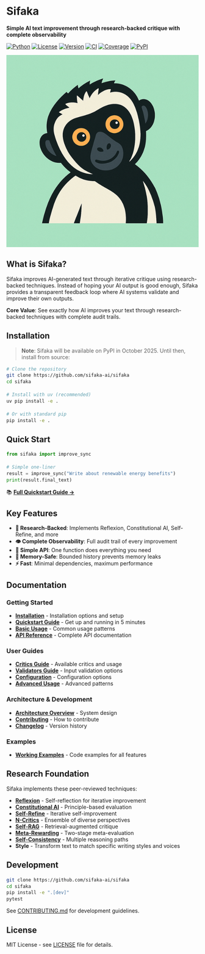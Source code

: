 # Sifaka

**Simple AI text improvement through research-backed critique with complete observability**

[![Python](https://img.shields.io/badge/python-3.10+-blue)](https://python.org)
[![License](https://img.shields.io/badge/license-MIT-green)](LICENSE)
[![Version](https://img.shields.io/badge/version-0.0.7-blue)](https://github.com/sifaka-ai/sifaka)
[![CI](https://github.com/sifaka-ai/sifaka/workflows/CI/badge.svg)](https://github.com/sifaka-ai/sifaka/actions/workflows/ci.yml)
[![Coverage](https://img.shields.io/badge/coverage-60%25+-yellowgreen)](https://github.com/sifaka-ai/sifaka/actions/workflows/ci.yml)
[![PyPI](https://img.shields.io/pypi/v/sifaka)](https://pypi.org/project/sifaka/)

<div align="center">
  <img src="docs/images/sifaka.png" alt="Sifaka Logo" width="900px" />
</div>

## What is Sifaka?

Sifaka improves AI-generated text through iterative critique using research-backed techniques. Instead of hoping your AI output is good enough, Sifaka provides a transparent feedback loop where AI systems validate and improve their own outputs.

**Core Value**: See exactly how AI improves your text through research-backed techniques with complete audit trails.

## Installation

> **Note**: Sifaka will be available on PyPI in October 2025. Until then, install from source:

```bash
# Clone the repository
git clone https://github.com/sifaka-ai/sifaka
cd sifaka

# Install with uv (recommended)
uv pip install -e .

# Or with standard pip
pip install -e .
```

## Quick Start

```python
from sifaka import improve_sync

# Simple one-liner
result = improve_sync("Write about renewable energy benefits")
print(result.final_text)
```

📚 **[Full Quickstart Guide →](docs/quickstart.md)**

## Key Features

- **🔬 Research-Backed**: Implements Reflexion, Constitutional AI, Self-Refine, and more
- **👁️ Complete Observability**: Full audit trail of every improvement
- **🎯 Simple API**: One function does everything you need
- **💾 Memory-Safe**: Bounded history prevents memory leaks
- **⚡ Fast**: Minimal dependencies, maximum performance

## Documentation

### Getting Started
- **[Installation](docs/installation.md)** - Installation options and setup
- **[Quickstart Guide](docs/quickstart.md)** - Get up and running in 5 minutes
- **[Basic Usage](docs/guide/basic-usage.md)** - Common usage patterns
- **[API Reference](API.md)** - Complete API documentation

### User Guides
- **[Critics Guide](docs/guide/critics.md)** - Available critics and usage
- **[Validators Guide](docs/guide/validators.md)** - Input validation options
- **[Configuration](docs/guide/configuration.md)** - Configuration options
- **[Advanced Usage](docs/guide/advanced-usage.md)** - Advanced patterns

### Architecture & Development
- **[Architecture Overview](docs/architecture.md)** - System design
- **[Contributing](CONTRIBUTING.md)** - How to contribute
- **[Changelog](CHANGELOG.md)** - Version history

### Examples
- **[Working Examples](examples/)** - Code examples for all features

## Research Foundation

Sifaka implements these peer-reviewed techniques:

- **[Reflexion](https://arxiv.org/abs/2303.11366)** - Self-reflection for iterative improvement
- **[Constitutional AI](https://arxiv.org/abs/2212.08073)** - Principle-based evaluation
- **[Self-Refine](https://arxiv.org/abs/2303.17651)** - Iterative self-improvement
- **[N-Critics](https://arxiv.org/abs/2310.18679)** - Ensemble of diverse perspectives
- **[Self-RAG](https://arxiv.org/abs/2310.11511)** - Retrieval-augmented critique
- **[Meta-Rewarding](https://arxiv.org/abs/2407.19594)** - Two-stage meta-evaluation
- **[Self-Consistency](https://arxiv.org/abs/2203.11171)** - Multiple reasoning paths
- **Style** - Transform text to match specific writing styles and voices

## Development

```bash
git clone https://github.com/sifaka-ai/sifaka
cd sifaka
pip install -e ".[dev]"
pytest
```

See [CONTRIBUTING.md](CONTRIBUTING.md) for development guidelines.

## License

MIT License - see [LICENSE](LICENSE) file for details.
